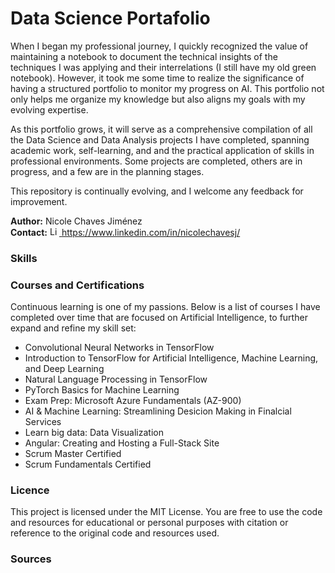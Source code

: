 # Data Science Portafolio
When I began my professional journey, I quickly recognized the value of maintaining a notebook to document the technical insights of the techniques I was applying and their interrelations (I still have my old green notebook). However, it took me some time to realize the significance of having a structured portfolio to monitor my progress on AI. This portfolio not only helps me organize my knowledge but also aligns my goals with my evolving expertise.

As this portfolio grows, it will serve as a comprehensive compilation of all the Data Science and Data Analysis projects I have completed, spanning academic work, self-learning, and and the practical application of skills in professional environments. Some projects are completed, others are in progress, and a few are in the planning stages.

This repository is continually evolving, and I welcome any feedback for improvement.



**Author:** Nicole Chaves Jiménez <br>
**Contact:**  <a href="https://www.linkedin.com/in/your-profile">
  <img src="https://upload.wikimedia.org/wikipedia/commons/c/ca/LinkedIn_logo_initials.png" alt="LinkedIn" width="15" height="15">
</a> https://www.linkedin.com/in/nicolechavesj/
### Skills

### Courses and Certifications
Continuous learning is one of my passions. Below is a list of courses I have completed over time that are focused on Artificial Intelligence, to further expand and refine my skill set:
* Convolutional Neural Networks in TensorFlow
* Introduction to TensorFlow for Artificial Intelligence, Machine Learning, and Deep Learning
* Natural Language Processing in TensorFlow
* PyTorch Basics for Machine Learning
* Exam Prep: Microsoft Azure Fundamentals (AZ-900)
* AI & Machine Learning: Streamlining Desicion Making in Finalcial Services
* Learn big data: Data Visualization
* Angular: Creating and Hosting a Full-Stack Site
* Scrum Master Certified
* Scrum Fundamentals Certified

### Licence
This project is licensed under the MIT License. You are free to use the code and resources for educational or personal purposes with citation or reference to the original code and resources used.
### Sources
